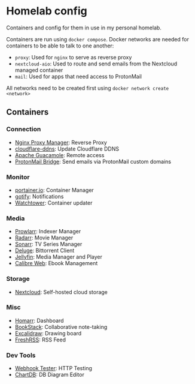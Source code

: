 # Homelab config

Containers and config for them in use in my personal homelab.

Containers are run using `docker compose`. Docker networks are needed for
containers to be able to talk to one another:

- `proxy`: Used for `nginx` to serve as reverse proxy
- `nextcloud-aio`: Used to route and send emails from the Nextcloud managed
  container
- `mail`: Used for apps that need access to ProtonMail

All networks need to be created first using `docker network create <network>`

## Containers

### Connection

- [Nginx Proxy Manager](https://nginxproxymanager.com/): Reverse Proxy
- [cloudflare-ddns](https://github.com/FedeAbella/cloudflare-ddns): Update Cloudflare DDNS
- [Apache Guacamole](https://guacamole.apache.org/): Remote access
- [ProtonMail Bridge](https://github.com/VideoCurio/ProtonMailBridgeDocker):
  Send emails via ProtonMail custom domains

### Monitor

- [portainer.io](https://www.portainer.io/): Container Manager
- [gotify](https://gotify.net/): Notifications
- [Watchtower](https://containrrr.dev/watchtower/): Container updater

### Media

- [Prowlarr](https://prowlarr.com/): Indexer Manager
- [Radarr](https://radarr.video/): Movie Manager
- [Sonarr](https://sonarr.tv/): TV Series Manager
- [Deluge](https://deluge-torrent.org/): Bittorrent Client
- [Jellyfin](https://jellyfin.org): Media Manager and Player
- [Calibre Web](https://github.com/janeczku/calibre-web): Ebook Management

### Storage

- [Nextcloud](https://nextcloud.com/): Self-hosted cloud storage

### Misc

- [Homarr](https://homarr.dev/): Dashboard
- [BookStack](https://bookstackapp.com): Collaborative note-taking
- [Excalidraw](https://excalidraw.com): Drawing board
- [FreshRSS](https://github.com/FreshRSS/FreshRSS): RSS Feed

### Dev Tools

- [Webhook Tester](https://github.com/tarampampam/webhook-tester): HTTP Testing
- [ChartDB](https://github.com/chartdb/chartdb): DB Diagram Editor
